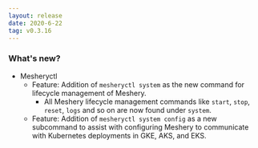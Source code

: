 ```yaml
---
layout: release
date: 2020-6-22
tag: v0.3.16
---
```


### What's new?

- Mesheryctl
  - Feature: Addition of `mesheryctl system` as the new command for lifecycle management of Meshery.
    - All Meshery lifecycle management commands like `start`, `stop`, `reset`, `logs` and so on are now found under `system`.
  - Feature: Addition of `mesheryctl system config` as a new subcommand to assist with configuring Meshery to communicate with Kubernetes deployments in GKE, AKS, and EKS.

